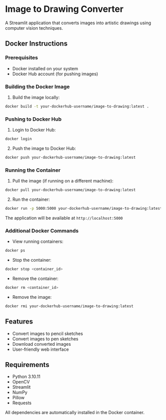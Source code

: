 # Image to Drawing Converter

A Streamlit application that converts images into artistic drawings using computer vision techniques.

## Docker Instructions

### Prerequisites
- Docker installed on your system
- Docker Hub account (for pushing images)

### Building the Docker Image

1. Build the image locally:
```bash
docker build -t your-dockerhub-username/image-to-drawing:latest .
```

### Pushing to Docker Hub

1. Login to Docker Hub:
```bash
docker login
```

2. Push the image to Docker Hub:
```bash
docker push your-dockerhub-username/image-to-drawing:latest
```

### Running the Container

1. Pull the image (if running on a different machine):
```bash
docker pull your-dockerhub-username/image-to-drawing:latest
```

2. Run the container:
```bash
docker run -p 5000:5000 your-dockerhub-username/image-to-drawing:latest
```

The application will be available at `http://localhost:5000`

### Additional Docker Commands

- View running containers:
```bash
docker ps
```

- Stop the container:
```bash
docker stop <container_id>
```

- Remove the container:
```bash
docker rm <container_id>
```

- Remove the image:
```bash
docker rmi your-dockerhub-username/image-to-drawing:latest
```

## Features
- Convert images to pencil sketches
- Convert images to pen sketches
- Download converted images
- User-friendly web interface

## Requirements
- Python 3.10.11
- OpenCV
- Streamlit
- NumPy
- Pillow
- Requests

All dependencies are automatically installed in the Docker container. 